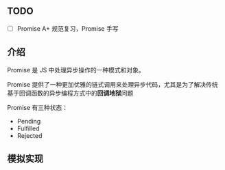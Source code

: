 
## TODO

- [ ] Promise A+ 规范复习，Promise 手写

## 介绍

Promise 是 JS 中处理异步操作的一种模式和对象。

Promise 提供了一种更加优雅的链式调用来处理异步代码，尤其是为了解决传统基于回调函数的异步编程方式中的**回调地狱**问题

Promise 有三种状态：

- Pending
- Fulfilled
- Rejected

## 模拟实现
